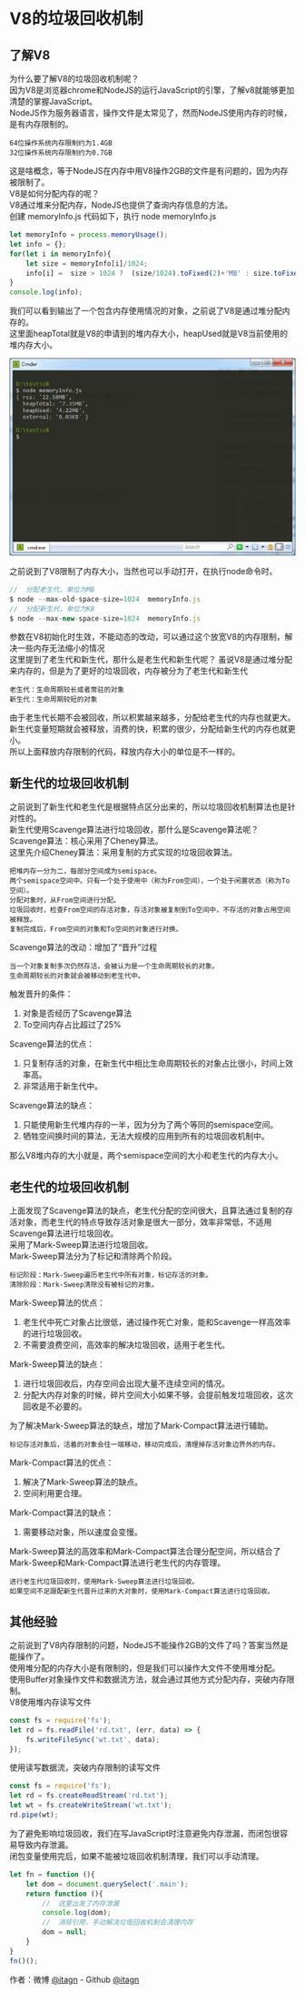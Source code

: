 ﻿# V8的垃圾回收机制
## 了解V8
为什么要了解V8的垃圾回收机制呢？  
因为V8是浏览器chrome和NodeJS的运行JavaScript的引擎，了解v8就能够更加清楚的掌握JavaScript。  
NodeJS作为服务器语言，操作文件是太常见了，然而NodeJS使用内存的时候，是有内存限制的。  

    64位操作系统内存限制约为1.4GB
    32位操作系统内存限制约为0.7GB

这是啥概念，等于NodeJS在内存中用V8操作2GB的文件是有问题的，因为内存被限制了。  
V8是如何分配内存的呢？  
V8通过堆来分配内存，NodeJS也提供了查询内存信息的方法。  
创建  memoryInfo.js  代码如下，执行  node memoryInfo.js
```javascript
let memoryInfo = process.memoryUsage();
let info = {};
for(let i in memoryInfo){
    let size = memoryInfo[i]/1024;
    info[i] =  size > 1024 ?  (size/1024).toFixed(2)+'MB' : size.toFixed(2)+'KB'
}
console.log(info);
```
我们可以看到输出了一个包含内存使用情况的对象，之前说了V8是通过堆分配内存的。  
这里面heapTotal就是V8的申请到的堆内存大小，heapUsed就是V8当前使用的堆内存大小。  

![memoryInfo.png](./img/V8GarbageCollection/memoryInfo.png)

之前说到了V8限制了内存大小，当然也可以手动打开，在执行node命令时。
```javascript
//  分配老生代，单位为MB
$ node --max-old-space-size=1024  memoryInfo.js
//  分配新生代，单位为KB
$ node --max-new-space-size=1024  memoryInfo.js
```
参数在V8初始化时生效，不能动态的改动，可以通过这个放宽V8的内存限制，解决一些内存无法缩小的情况  
这里提到了老生代和新生代，那什么是老生代和新生代呢？
虽说V8是通过堆分配来内存的，但是为了更好的垃圾回收，内存被分为了老生代和新生代

    老生代：生命周期较长或者常驻的对象
    新生代：生命周期较短的对象

由于老生代长期不会被回收，所以积累越来越多，分配给老生代的内存也就更大。  
新生代变量短期就会被释放，消费的快，积累的很少，分配给新生代的内存也就更小。  
所以上面释放内存限制的代码，释放内存大小的单位是不一样的。  

## 新生代的垃圾回收机制
之前说到了新生代和老生代是根据特点区分出来的，所以垃圾回收机制算法也是针对性的。  
新生代使用Scavenge算法进行垃圾回收，那什么是Scavenge算法呢？  
Scavenge算法：核心采用了Cheney算法。  
这里先介绍Cheney算法：采用复制的方式实现的垃圾回收算法。
    
    把堆内存一分为二，每部分空间成为semispace。
    两个semispace空间中。只有一个处于使用中（称为From空间），一个处于闲置状态（称为To空间）。
    分配对象时，从From空间进行分配。
    垃圾回收时，检查From空间的存活对象，存活对象被复制到To空间中，不存活的对象占用空间被释放。
    复制完成后，From空间的对象和To空间的对象进行对换。

Scavenge算法的改动：增加了“晋升”过程

    当一个对象复制多次仍然存活，会被认为是一个生命周期较长的对象。
    生命周期较长的对象就会被移动到老生代中。

触发晋升的条件： 

1. 对象是否经历了Scavenge算法
1. To空间内存占比超过了25%

Scavenge算法的优点：

1. 只复制存活的对象，在新生代中相比生命周期较长的对象占比很小，时间上效率高。
1. 非常适用于新生代中。

Scavenge算法的缺点：

1. 只能使用新生代堆内存的一半，因为分为了两个等同的semispace空间。
1. 牺牲空间换时间的算法，无法大规模的应用到所有的垃圾回收机制中。


那么V8堆内存的大小就是，两个semispace空间的大小和老生代的内存大小。
## 老生代的垃圾回收机制
上面发现了Scavenge算法的缺点，老生代分配的空间很大，且算法通过复制的存活对象，而老生代的特点导致存活对象是很大一部分，效率非常低，不适用Scavenge算法进行垃圾回收。  
采用了Mark-Sweep算法进行垃圾回收。  
Mark-Sweep算法分为了标记和清除两个阶段。

    标记阶段：Mark-Sweep遍历老生代中所有对象，标记存活的对象。
    清除阶段：Mark-Sweep清除没有被标记的对象。
    
Mark-Sweep算法的优点：

1. 老生代中死亡对象占比很低，通过操作死亡对象，能和Scavenge一样高效率的进行垃圾回收。
1. 不需要浪费空间，高效率的解决垃圾回收，适用于老生代。

Mark-Sweep算法的缺点：

1. 进行垃圾回收后，内存空间会出现大量不连续空间的情况。
1. 分配大内存对象的时候，碎片空间大小如果不够，会提前触发垃圾回收，这次回收是不必要的。

为了解决Mark-Sweep算法的缺点，增加了Mark-Compact算法进行辅助。

    标记存活对象后，活着的对象会往一端移动，移动完成后，清理掉存活对象边界外的内存。

Mark-Compact算法的优点：

1. 解决了Mark-Sweep算法的缺点。
1. 空间利用更合理。

Mark-Compact算法的缺点：

1. 需要移动对象，所以速度会变慢。

Mark-Sweep算法的高效率和Mark-Compact算法合理分配空间，所以结合了Mark-Sweep和Mark-Compact算法进行老生代的内存管理。

    进行老生代垃圾回收时，使用Mark-Sweep算法进行垃圾回收。
    如果空间不足跟配新生代晋升过来的大对象时，使用Mark-Compact算法进行垃圾回收。

## 其他经验
之前说到了V8内存限制的问题，NodeJS不能操作2GB的文件了吗？答案当然是能操作了。  
使用堆分配的内存大小是有限制的，但是我们可以操作大文件不使用堆分配。  
使用Buffer对象操作文件和数据流方法，就会通过其他方式分配内存，突破内存限制。  
V8使用堆内存读写文件
```javascript
const fs = require('fs');
let rd = fs.readFile('rd.txt', (err, data) => {
    fs.writeFileSync('wt.txt', data);
});
```
使用读写数据流，突破内存限制的读写文件
```javascript
const fs = require('fs');
let rd = fs.createReadStream('rd.txt');
let wt = fs.createWriteStream('wt.txt');
rd.pipe(wt);
```
为了避免影响垃圾回收，我们在写JavaScript时注意避免内存泄漏，而闭包很容易导致内存泄漏。  
闭包变量使用完后，如果不能被垃圾回收机制清理，我们可以手动清理。
```javascript
let fn = function (){
    let dom = document.querySelect('.main');
    return function (){
        //  这里出发了内存泄漏
        console.log(dom);
        //  消除引用，手动解决垃圾回收机制会清理内存
        dom = null;
    }
}
fn()();
```

作者：微博 [@itagn][1] - Github [@itagn][2]

[1]: https://weibo.com/p/1005053782707172
[2]: https://github.com/itagn
